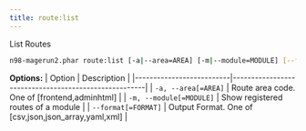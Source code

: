 ```yaml
---
title: route:list
---
```


List Routes

```sh
n98-magerun2.phar route:list [-a|--area=AREA] [-m|--module=MODULE] [--format=FORMAT]
```
**Options:**
| Option                   | Description                                          |
|--------------------------|------------------------------------------------------|
| `-a, --area[=AREA]`      | Route area code. One of [frontend,adminhtml]         |
| `-m, --module[=MODULE]`  | Show registered routes of a module                   |
| `--format[=FORMAT]`      | Output Format. One of [csv,json,json_array,yaml,xml] |

